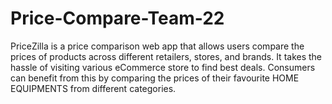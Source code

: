 # Price-Compare-Team-22

PriceZilla is a price comparison web app that allows users compare the prices of products across different retailers, stores, and brands. It takes the hassle of visiting various eCommerce store to find best deals. Consumers can benefit from this by comparing the prices of their favourite HOME EQUIPMENTS from different categories.
